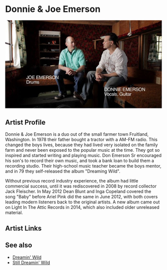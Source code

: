 # Donnie & Joe Emerson

![](../../assets/artists/Donnie_and_Joe_Emerson.png)

## Artist Profile

Donnie & Joe Emerson is a duo out of the small farmer town Fruitland, Washington. In 1978 their father bought a tractor with a AM-FM radio. This changed the boys lives, because they had lived very isolated on the family farm and never been exposed to the popular music at the time. They got so inspired and started writing and playing music. Don Emerson Sr encouraged his son's to record their own music, and took a bank loan to build them a recording studio. Their high-school music teacher became the boys mentor, and in 79 they self-released the album "Dreaming Wild". 

Without previous record industry experience, the album had little commercial success, until it was rediscovered in 2008 by record collector Jack Fleischer. 
In May 2012 Dean Blunt and Inga Copeland covered the song "Baby" before Ariel Pink did the same in June 2012, with both covers leading modern listeners back to the original artists. A new album came out on Light In The Attic Records in 2014, which also included older unreleased material.

## Artist Links



## See also

- [Dreamin' Wild](Dreamin_Wild.md)
- [Still Dreamin' Wild](Still_Dreamin_Wild-_The_Lost_Recordings_1979-81.md)
